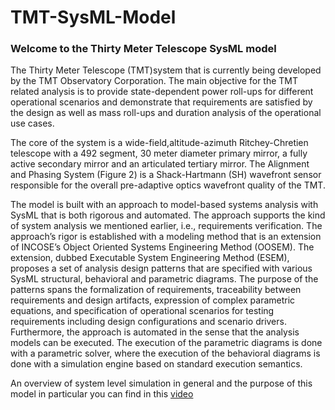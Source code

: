 # TMT-SysML-Model
### Welcome to the Thirty Meter Telescope SysML model
The Thirty Meter Telescope (TMT)system that is currently being
developed by the TMT Observatory Corporation. The main objective for the TMT related
analysis is to provide state-dependent power roll-ups
for different operational scenarios and demonstrate that requirements are satisfied by the design as well as mass roll-ups and duration analysis of the operational use cases.

The core of the system is a wide-field,altitude-azimuth
Ritchey-Chretien telescope with a 492 segment, 30 meter diameter primary mirror, a fully active secondary mirror and an
articulated tertiary mirror. The Alignment and Phasing System (Figure 2) is a Shack-Hartmann
(SH) wavefront sensor responsible for the overall pre-adaptive optics wavefront quality of the
TMT.

The model is built with an approach to model-based
systems analysis with SysML that is both rigorous and automated. The approach supports the kind of system analysis we mentioned
earlier, i.e., requirements verification. The approach’s rigor is established with a modeling
method that is an extension of INCOSE’s Object Oriented Systems Engineering
Method (OOSEM). The extension, dubbed Executable System
Engineering Method (ESEM), proposes a set of analysis design patterns that are specified with
various SysML structural, behavioral and parametric diagrams. The purpose of the patterns spans
the formalization of requirements, traceability between requirements and design artifacts,
expression of complex parametric equations, and specification of operational scenarios for
testing requirements including design configurations and scenario drivers. Furthermore, the
approach is automated in the sense that the analysis models can be executed. The execution of
the parametric diagrams is done with a parametric solver, where the execution of the behavioral
diagrams is done with a simulation engine based on standard execution semantics.

An overview of system level simulation in general and the purpose of this model in particular you can find in this [video](https://www.youtube.com/watch?v=MLa8IVuJeBc)


